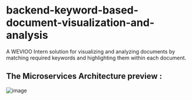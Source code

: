 # backend-keyword-based-document-visualization-and-analysis
A WEVIOO Intern solution for visualizing and analyzing documents by matching required keywords and highlighting them within each document.

## The Microservices Architecture preview : 
![image](https://user-images.githubusercontent.com/84160502/190875401-aabc539d-ae7e-4695-b864-f7eb7c5724fc.png)
